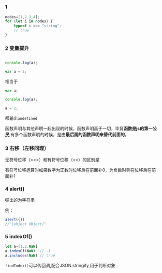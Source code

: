 #

### 1

```js
nodes=[1,2,3,4];
for (let i in nodes) {
    typeof i === "string";
    // true
}
```

### 2 变量提升

```js

console.log(a);

var a = 2;
```

相当于

```js
var a;

console.log(a);

a = 2;
```

都输出`undefined`

函数声明与其他声明一起出现的时候，函数声明高于一切，毕竟**函数是js的第一公民**,有多个函数声明的时候，是由**最后面的函数声明来替代前面的**。

### 3 右移（左移同理）

无符号位移（>>>）和有符号位移（>>）的区别是

有符号位移运算时如果数字为正数时位移后在前面补0，为负数时则在位移后在前面补1

### 4 alert()

弹出的为字符串

例：

```js
alert({})
//"[object Object]"
```

### 5 indexOf()

```js
let a=[1,2,NaN]
a.indexOf(NaN)  // -1
a.includes(NaN) // true
```

`findIndex()`可以传回调,配合JSON.stringify,用于判断对象
